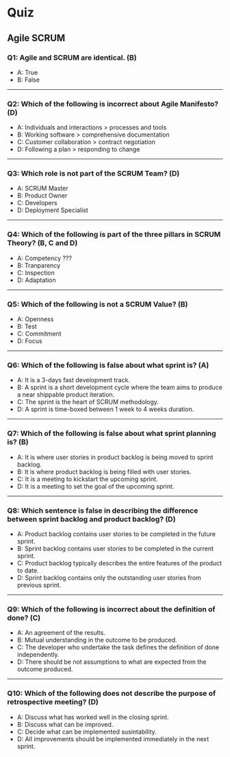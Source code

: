 # Quiz
## Agile SCRUM

### Q1: Agile and SCRUM are identical. (B)

- A: True
- B: False
---

### Q2: Which of the following is incorrect about Agile Manifesto? (D)

- A: Individuals and interactions > processes and tools
- B: Working software > comprehensive documentation
- C: Customer collaboration > contract negotiation
- D: Following a plan > responding to change
---

### Q3: Which role is not part of the SCRUM Team? (D)

- A: SCRUM Master
- B: Product Owner
- C: Developers
- D: Deployment Specialist
---

### Q4: Which of the following is part of the three pillars in SCRUM Theory? (B, C and D)

- A: Competency ???
- B: Tranparency
- C: Inspection
- D: Adaptation
---
### Q5: Which of the following is not a SCRUM Value? (B)

- A: Openness
- B: Test
- C: Commitment
- D: Focus
---
### Q6: Which of the following is false about what sprint is? (A)
- A: It is a 3-days fast development track.
- B: A sprint is a short development cycle where the team aims to produce a near shippable product iteration.
- C: The sprint is the heart of SCRUM methodology.
- D: A sprint is time-boxed between 1 week to 4 weeks duration.
---
### Q7: Which of the following is false about what sprint planning is? (B)

- A: It is where user stories in product backlog is being moved to sprint backlog.
- B: It is where product backlog is being filled with user stories.
- C: It is a meeting to kickstart the upcoming sprint.
- D: It is a meeting to set the goal of the upcoming sprint.
---
### Q8: Which sentence is false in describing the difference between sprint backlog and product backlog? (D)

- A: Product backlog contains user stories to be completed in the future sprint.
- B: Sprint backlog contains user stories to be completed in the current sprint.
- C: Product backlog typically describes the entire features of the product to date.
- D: Sprint backlog contains only the outstanding user stories from previous sprint.
---
### Q9: Which of the following is incorrect about the definition of done? (C)

- A: An agreement of the results.
- B: Mutual understanding in the outcome to be produced.
- C: The developer who undertake the task defines the definition of done independently.
- D: There should be not assumptions to what are expected from the outcome produced.
---
### Q10: Which of the following does not describe the purpose of retrospective meeting? (D)

- A: Discuss what has worked well in the closing sprint.
- B: Discuss what can be improved.
- C: Decide what can be implemented susintability.
- D: All improvements should be implemented immediately in the next sprint.
